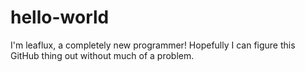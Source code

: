 # hello-world

I'm leaflux, a completely new programmer!
Hopefully I can figure this GitHub thing out without much of a problem.
